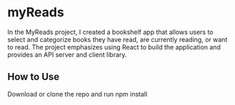 # myReads

In the MyReads project, I created a bookshelf app that allows users to select and categorize books they have read, are currently reading, or want to read. The project emphasizes using React to build the application and provides an API server and client library.


## How to Use

Download or clone the repo and run npm install
